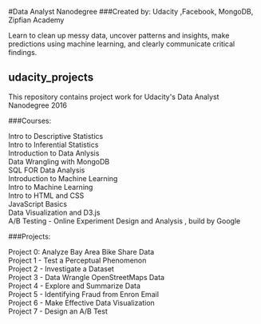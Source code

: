 #Data Analyst Nanodegree
###Created by: Udacity ,Facebook, MongoDB, Zipfian Academy

Learn to clean up messy data, uncover patterns and insights, make predictions using machine learning, and clearly communicate critical findings.
## udacity_projects


This repository contains project work for Udacity's Data Analyst Nanodegree 2016

###Courses:

Intro to Descriptive Statistics<br>
Intro to Inferential Statistics<br>
Introduction to Data Anlysis<br>
Data Wrangling with MongoDB<br>
SQL FOR Data Analysis<br>
Introduction to Machine Learning<br>
Intro to Machine Learning<br>
Intro to HTML and CSS<br>
JavaScript Basics<br>
Data Visualization and D3.js<br>
A/B Testing - Online Experiment Design and Analysis , build by Google<br>

###Projects:

Project 0: Analyze Bay Area Bike Share Data<br>
Project 1 - Test a Perceptual Phenomenon<br>
Project 2 - Investigate a Dataset<br>
Project 3 - Data Wrangle OpenStreetMaps Data<br>
Project 4 - Explore and Summarize Data<br>
Project 5 - Identifying Fraud from Enron Email<br>
Project 6 - Make Effective Data Visualization<br>
Project 7 - Design an A/B Test<br>


